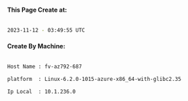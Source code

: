 
   
#### This Page Create at:

```bash

2023-11-12 - 03:49:55 UTC

```

#### Create By Machine:

```bash

Host Name : fv-az792-687

platform  : Linux-6.2.0-1015-azure-x86_64-with-glibc2.35

Ip Local  : 10.1.236.0

```

